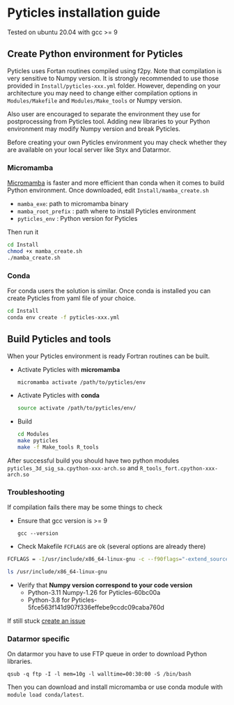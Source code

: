 # Pyticles installation guide

Tested on ubuntu 20.04 with gcc >= 9

## Create Python environment for Pyticles

Pyticles uses Fortan routines compiled using f2py. Note that compilation is very sensitive to Numpy version. It is strongly recommended to use those provided in `Install/pyticles-xxx.yml` folder. However, depending on your architecture you may need to change either compilation options in `Modules/Makefile` and `Modules/Make_tools` or Numpy version.

Also user are encouraged to separate the environment they use for postprocessing from Pyticles tool. Adding new libraries to your Python environment may modify Numpy version and break Pyticles. 

Before creating your own Pyticles environment you may check whether they are available on your local server like Styx and Datarmor.  

### Micromamba

[Micromamba](https://mamba.readthedocs.io/en/latest/micromamba-installation.html) is faster and more efficient than conda when it comes to build Python environment. Once downloaded, edit `Install/mamba_create.sh`

- `mamba_exe`: path to micromamba binary
- `mamba_root_prefix` : path where to install Pyticles environment
- `pyticles_env` : Python version for Pyticles

Then run it
```Bash
cd Install
chmod +x mamba_create.sh
./mamba_create.sh
```

### Conda

For conda users the solution is similar. Once conda is installed you can create Pyticles from yaml file of your choice.

```Bash
cd Install
conda env create -f pyticles-xxx.yml
```

## Build Pyticles and tools

When your Pyticles environment is ready Fortran routines can be built.

- Activate Pyticles with **micromamba**
    ```Bash
    micromamba activate /path/to/pyticles/env

    ```
- Activate Pyticles with **conda**
    ```Bash
    source activate /path/to/pyticles/env/
    ```
- Build 
    ```Bash
    cd Modules
    make pyticles
    make -f Make_tools R_tools
    ```

After successful build you should have two python modules `pyticles_3d_sig_sa.cpython-xxx-arch.so` and `R_tools_fort.cpython-xxx-arch.so`

### Troubleshooting

If compilation fails there may be some things to check

- Ensure that gcc version is >= 9
    
    ```
    gcc --version
    ```
- Check Makefile `FCFLAGS` are ok (several options are already there)
```Bash
FCFLAGS = -I/usr/include/x86_64-linux-gnu -c --f90flags="-extend_source -O1 -g -check all -CA -CB -CS"
```
```Bash
ls /usr/include/x86_64-linux-gnu
```

- Verify that **Numpy version correspond to your code version**
  - Python-3.11 Numpy-1.26 for Pyticles-60bc00a
  - Python-3.8 for Pyticles-5fce563f141d907f336effebe9ccdc09caba760d

If still stuck [create an issue](https://github.com/Mesharou/Pyticles/issues)


### Datarmor specific

On datarmor you have to use FTP queue in order to download Python libraries. 

```
qsub -q ftp -I -l mem=10g -l walltime=00:30:00 -S /bin/bash
```

Then you can download and install micromamba or use conda module with `module load conda/latest`.
